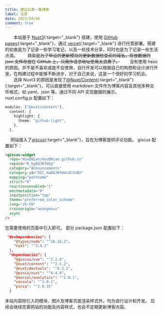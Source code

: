 ```yaml
---
title: 建站后第一篇博客
label: 记录
date: 2023/04/06
comment: true
---
```


&emsp;&emsp;本站基于 [Nuxt3](https://nuxt.com){:target="\_blank"} 搭建，使用 [GitHub pages](https://pages.github.com){:target="\_blank"}，通过 [vercel](https://vercel.com){:target="\_blank"} 进行托管部署。搭建的初衷是为了记录一些学习笔记，以及一些技术分享，同时也是为了记录一些生活点滴。
&emsp;&emsp;~~其实是为了毕设的更新模块的更新数据检查买的域名，存放数据的 json 文件存放在 GitHub 上，只用作请求地址使用太浪费了。~~
&emsp;&emsp;没有使用 hexo 的原因，并不是不喜欢或是不会使用，自行开发可以根据自己的构想和设计进行开发，在构建过程中能够不断进步，对于自己来说，这是一个很好的学习机会。
&emsp;&emsp;选择 Nuxt3 的原因是发现了[@Nuxt/Content](https://content.nuxtjs.org){:target="\_blank"}{:target="\_blank"}，可以直接使用 markdown 文件作为博客内容及其他多种文件格式，如 yaml、json 等。通过不同 API 实现数据的展示。  
nuxt.config.js 配置如下：

```ts
modules: ["@nuxt/content"],
  content: {
    highlight: {
      theme: "github-light",
    },
  },
```

&emsp;
网站接入了[giscus](https://giscus.app/zh-CN){:target="\_blank"}，旨在为博客提供评论功能。
giscus 配置如下：

```html
<giscus-widget
  repo="HsuQNian/HsuQNian.github.io"
  repoid="R_kgDOJRfHVg"
  category="Announcements"
  category-id="DIC_kwDOJRfHVs4CVnN2"
  mapping="pathname"
  strict="0"
  reactionsenabled="1"
  emitmetadata="0"
  inputposition="top"
  theme="preferred_color_scheme"
  lang="zh-CN"
  crossorigin="anonymous"
  async
/>
```

在需要使用的页面中引入即可。
部分 package.json 配置如下：

```json
 "devDependencies": {
    "@types/node": "^18.16.3",
    "nuxt": "^3.4.2"
  },
  "dependencies": {
    "@giscus/vue": "^2.2.8",
    "@nuxt/content": "^2.5.2",
    "@nuxt/devtools": "^0.3.1",
    "@pinia/nuxt": "^0.4.9",
    "@vercel/analytics": "^1.0.1",
    "consola": "^3.0.1",
    "pinia": "^2.0.35"
  }
```
本站内容除引入的模块、图片及博客页面渲染样式外，均为自行设计和开发。
后续会继续完善网站的功能及内容样式，也会不定期更新博客内容。
